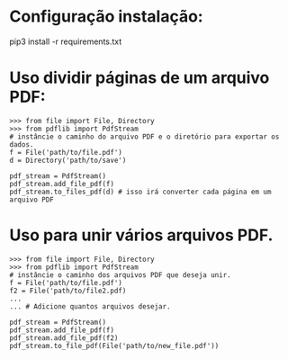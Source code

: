 # Configuração instalação:
pip3 install -r requirements.txt


# Uso dividir páginas de um arquivo PDF:
    >>> from file import File, Directory
    >>> from pdflib import PdfStream
    # instâncie o caminho do arquivo PDF e o diretório para exportar os dados.
    f = File('path/to/file.pdf')
    d = Directory('path/to/save')

    pdf_stream = PdfStream()
    pdf_stream.add_file_pdf(f)
    pdf_stream.to_files_pdf(d) # isso irá converter cada página em um arquivo PDF

# Uso para unir vários arquivos PDF.
    >>> from file import File, Directory
    >>> from pdflib import PdfStream
    # instâncie o caminho dos arquivos PDF que deseja unir.
    f = File('path/to/file.pdf')
    f2 = File('path/to/file2.pdf)
    ...
    ... # Adicione quantos arquivos desejar.
    
    pdf_stream = PdfStream()
    pdf_stream.add_file_pdf(f)
    pdf_stream.add_file_pdf(f2)
    pdf_stream.to_file_pdf(File('path/to/new_file.pdf'))
